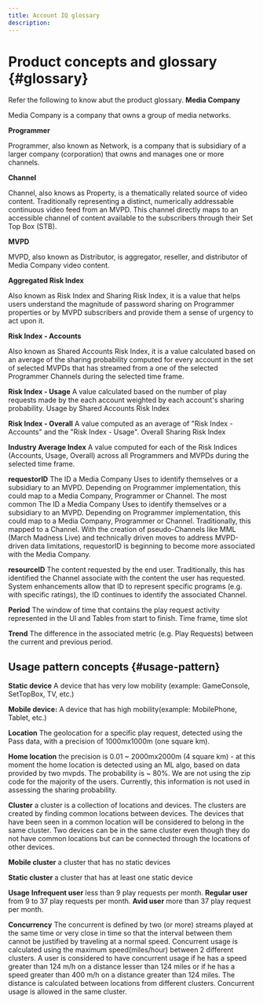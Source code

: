 ```yaml
---
title: Account IQ glossary
description: 
---
```

# Product concepts and glossary {#glossary}

Refer the following to know abut the product glossary.
**Media Company**

Media Company is a company that owns a group of media networks.

**Programmer**

Programmer, also known as Network, is a company that is subsidiary of a larger company (corporation) that owns and manages one or more channels.

**Channel**

Channel, also knows as Property, is a thematically related source of video content.  Traditionally representing a distinct, numerically addressable continuous video feed from an MVPD. This channel directly maps to an accessible channel of content available to the subscribers through their Set Top Box (STB).

**MVPD**

MVPD, also known as Distributor, is aggregator, reseller, and distributor of Media Company video content.

**Aggregated Risk Index**

Also known as Risk Index and Sharing Risk Index, it is a value that helps users understand the magnitude of password sharing on Programmer properties or by MVPD subscribers and provide them a sense of urgency to act upon it.

**Risk Index - Accounts**

Also known as Shared Accounts Risk Index, it is a value calculated based on an average of the sharing probability computed for every account in the set of selected MVPDs that has streamed from a one of the selected Programmer Channels during the selected time frame.

**Risk Index - Usage**
A value calculated based on the number of play requests made by the each account weighted by each account's sharing probability. Usage by Shared Accounts Risk Index

**Risk Index - Overall**
A value computed as an average of "Risk Index - Accounts" and the "Risk Index - Usage".	Overall Sharing Risk Index

**Industry Average Index**
A value computed for each of the Risk Indices (Accounts, Usage, Overall) across all Programmers and MVPDs during the selected time frame.

**requestorID**
The ID a Media Company Uses to identify themselves or a subsidiary to an MVPD.  Depending on Programmer implementation, this could map to a Media Company, Programmer or Channel.  The most common The ID a Media Company Uses to identify themselves or a subsidiary to an MVPD.  Depending on Programmer implementation, this could map to a Media Company, Programmer or Channel.  Traditionally, this mapped to a Channel.  With the creation of pseudo-Channels like MML (March Madness Live) and technically driven moves to address MVPD-driven data limitations, requestorID is beginning to become more associated with the Media Company.

**resourceID**
The content requested by the end user.  Traditionally, this has identified the Channel associate with the content the user has requested.  System enhancements allow that ID to represent specific programs (e.g. with specific ratings), the ID continues to identify the associated Channel.

**Period**
The window of time that contains the play request activity represented in the UI and Tables from start to finish. Time frame, time slot

**Trend**
The difference in the associated metric (e.g. Play Requests) between the current and previous period.

## Usage pattern concepts {#usage-pattern}

**Static device**
A device that has very low mobility (example: GameConsole, SetTopBox, TV, etc.)

**Mobile device:**
A device that has high mobility(example: MobilePhone, Tablet, etc.)

**Location**
The geolocation for a specific play request, detected using the Pass data, with a precision of 1000mx1000m (one square km).

**Home location**
the precision is 0.01 ~ 2000mx2000m (4 square km) - at this moment the home location is detected using an ML algo, based on data provided by two mvpds. The probability is ~ 80%. We are not using the zip code for the majority of the users. Currently, this information is not used in assessing the sharing probability.

**Cluster** a cluster is a collection of locations and devices. The clusters are created by finding common locations between devices. The devices that have been seen in a common location will be considered to belong in the same cluster. Two devices can be in the same cluster even though they do not have common locations but can be connected through the locations of other devices.

**Mobile cluster**
a cluster that has no static devices

**Static cluster**
a cluster that has at least one static device

**Usage**
**Infrequent user** less than 9 play requests per month.
**Regular user** from 9 to 37 play requests per month.
**Avid user** more than 37 play request per month.

**Concurrency**
The concurrent is defined by two (or more) streams played at the same time or very close in time so that the interval between them cannot be justified by traveling at a normal speed.
Concurrent usage is calculated using the maximum speed(miles/hour) between 2 different clusters. A user is considered to have concurrent usage if he has a speed greater than 124 m/h on a distance lesser than 124 miles or if he has a speed greater than 400 m/h on a distance greater than 124 miles. The distance is calculated between locations from different clusters. Concurrent usage is allowed in the same cluster.
